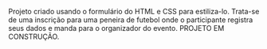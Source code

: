 Projeto criado usando o formulário do HTML e CSS para estiliza-lo. Trata-se de uma inscrição para uma peneira de futebol onde o participante registra seus dados e manda para o organizador do evento. PROJETO EM CONSTRUÇÃO.